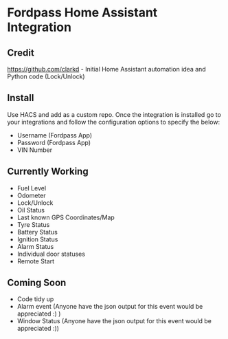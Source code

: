 # Fordpass Home Assistant Integration

## Credit 
https://github.com/clarkd - Initial Home Assistant automation idea and Python code (Lock/Unlock)

## Install
Use HACS and add as a custom repo. Once the integration is installed go to your integrations and follow the configuration options to specify the below:
- Username (Fordpass App)
- Password (Fordpass App)
- VIN Number


## Currently Working

- Fuel Level
- Odometer
- Lock/Unlock
- Oil Status
- Last known GPS Coordinates/Map
- Tyre Status
- Battery Status
- Ignition Status
- Alarm Status
- Individual door statuses
- Remote Start


## Coming Soon

- Code tidy up
- Alarm event (Anyone have the json output for this event would be appreciated :) )
- Window Status (Anyone have the json output for this event would be appreciated :))
